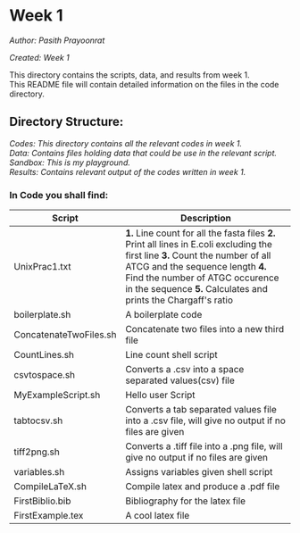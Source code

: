 # Week 1

*Author: Pasith Prayoonrat*

*Created: Week 1*

This directory contains the scripts, data, and results from week 1. <br /> This README file will contain detailed information on the files in the code directory.

## Directory Structure:

*Codes: This directory contains all the relevant codes in week 1.*<br />
*Data: Contains files holding data that could be use in the relevant script.*<br />
*Sandbox: This is my playground.*<br />
*Results: Contains relevant output of the codes written in week 1.*<br />

### In Code you shall find:
 
 Script       | Description
 ------------- | -------------
 UnixPrac1.txt |  **1.** Line count for all the fasta files **2.** Print all lines in E.coli excluding the first line **3.** Count the number of all ATCG and the sequence length **4.** Find the number of ATGC occurence in the sequence **5.** Calculates and prints the Chargaff's ratio  
 boilerplate.sh | A boilerplate code
 ConcatenateTwoFiles.sh  | Concatenate two files into a new third file
 CountLines.sh | Line count shell script
 csvtospace.sh | Converts a .csv into a space separated values(csv) file
 MyExampleScript.sh | Hello user Script
 tabtocsv.sh | Converts a tab separated values file into a .csv file, will give no output if no files are given
 tiff2png.sh | Converts a .tiff file into a .png file, will give no output if no files are given
 variables.sh | Assigns variables given shell script
 CompileLaTeX.sh | Compile latex and produce a .pdf file
 FirstBiblio.bib | Bibliography for the latex file
 FirstExample.tex | A cool latex file